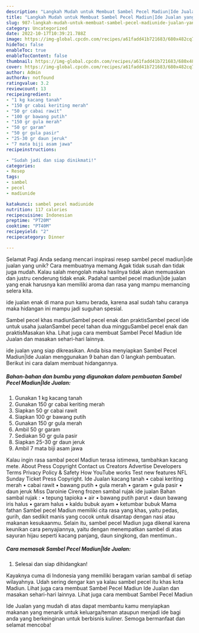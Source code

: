 ```yaml
---
description: "Langkah Mudah untuk Membuat Sambel Pecel Madiun|Ide Jualan yang Lezat, Lezat"
title: "Langkah Mudah untuk Membuat Sambel Pecel Madiun|Ide Jualan yang Lezat, Lezat"
slug: 987-langkah-mudah-untuk-membuat-sambel-pecel-madiunide-jualan-yang-lezat-lezat
category: Uncategorized
date: 2022-10-17T10:39:21.788Z
image: https://img-global.cpcdn.com/recipes/a61fadd41b721683/680x482cq70/sambel-pecel-madiunide-jualan-foto-resep-utama.jpg
hideToc: false
enableToc: true
enableTocContent: false
thumbnail: https://img-global.cpcdn.com/recipes/a61fadd41b721683/680x482cq70/sambel-pecel-madiunide-jualan-foto-resep-utama.jpg
cover: https://img-global.cpcdn.com/recipes/a61fadd41b721683/680x482cq70/sambel-pecel-madiunide-jualan-foto-resep-utama.jpg
author: Admin
authorAv: notfound
ratingvalue: 3.2
reviewcount: 13
recipeingredient:
- "1 kg kacang tanah"
- "150 gr cabai keriting merah"
- "50 gr cabai rawit"
- "100 gr bawang putih"
- "150 gr gula merah"
- "50 gr garam"
- "50 gr gula pasir"
- "25-30 gr daun jeruk"
- "7 mata biji asam jawa"
recipeinstructions:

- "Sudah jadi dan siap dinikmati!"
categories:
- Resep
tags:
- sambel
- pecel
- madiunide

katakunci: sambel pecel madiunide 
nutrition: 117 calories
recipecuisine: Indonesian
preptime: "PT20M"
cooktime: "PT40M"
recipeyield: "2"
recipecategory: Dinner

---
```



Selamat Pagi Anda sedang mencari inspirasi resep sambel pecel madiun|ide jualan yang unik? Cara membuatnya memang Agak tidak susah dan tidak juga mudah. Kalau salah mengolah maka hasilnya tidak akan memuaskan dan justru cenderung tidak enak. Padahal sambel pecel madiun|ide jualan yang enak harusnya kan memiliki aroma dan rasa yang mampu memancing selera kita.

ide jualan enak di mana pun kamu berada, karena asal sudah tahu caranya maka hidangan ini mampu jadi suguhan spesial.

Sambel pecel khas madiunSambel pecel enak dan praktisSambel pecel ide untuk usaha jualanSambel pecel tahan dua mingguSambel pecel enak dan praktisMasakan kha. Lihat juga cara membuat Sambel Pecel Madiun Ide Jualan dan masakan sehari-hari lainnya.


ide jualan yang siap dikreasikan. Anda bisa menyiapkan Sambel Pecel Madiun|Ide Jualan menggunakan 9 bahan dan 0 langkah pembuatan. Berikut ini cara dalam membuat hidangannya.

<!--inarticleads1-->

##### Bahan-bahan dan bumbu yang digunakan dalam pembuatan Sambel Pecel Madiun|Ide Jualan:

1. Gunakan 1 kg kacang tanah
1. Gunakan 150 gr cabai keriting merah
1. Siapkan 50 gr cabai rawit
1. Siapkan 100 gr bawang putih
1. Gunakan 150 gr gula merah
1. Ambil 50 gr garam
1. Sediakan 50 gr gula pasir
1. Siapkan 25-30 gr daun jeruk
1. Ambil 7 mata biji asam jawa


Kalau ingin rasa sambal pecel Madiun terasa istimewa, tambahkan kacang mete. About Press Copyright Contact us Creators Advertise Developers Terms Privacy Policy &amp; Safety How YouTube works Test new features NFL Sunday Ticket Press Copyright. Ide Jualan kacang tanah • cabai keriting merah • cabai rawit • bawang putih • gula merah • garam • gula pasir • daun jeruk Miss Daroinie Cireng frozen sambal rujak ide jualan Bahan sambal rujak : • tepung tapioka • air • bawang putih parut • daun bawang iris halus • garam halus • kaldu bubuk ayam • ketumbar bubuk Mama fathan Sambel pecel Madiun memiliki cita rasa yang khas, yaitu pedas, gurih, dan sedikit manis yang cocok untuk disantap dengan nasi atau makanan kesukaanmu. Selain itu, sambel pecel Madiun juga dikenal karena keunikan cara penyajiannya, yaitu dengan menempatkan sambel di atas sayuran hijau seperti kacang panjang, daun singkong, dan mentimun.. 

<!--inarticleads2-->

##### Cara memasak Sambel Pecel Madiun|Ide Jualan:


1. Selesai dan siap dihidangkan!

Kayaknya cuma di Indonesia yang memiliki beragam varian sambal di setiap wilayahnya. Udah sering dengar kan ya kalau sambel pecel itu khas kota Madiun. Lihat juga cara membuat Sambel Pecel Madiun Ide Jualan dan masakan sehari-hari lainnya. Lihat juga cara membuat Sambel Pecel Madiun 

Ide Jualan yang mudah di atas dapat membantu kamu menyiapkan makanan yang menarik untuk keluarga/teman ataupun menjadi ide bagi anda yang berkeinginan untuk berbisnis kuliner. Semoga bermanfaat dan selamat mencoba!
